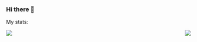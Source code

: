 ### Hi there 👋


<p>My stats: </p>
<img align='left' src= "https://github-readme-stats.vercel.app/api?username=PGabriel20&show_icons=true&theme=tokyonight" />
<img align='right' src= "https://github-readme-stats.vercel.app/api/top-langs/?username=PGabriel20&theme=tokyonight" />
